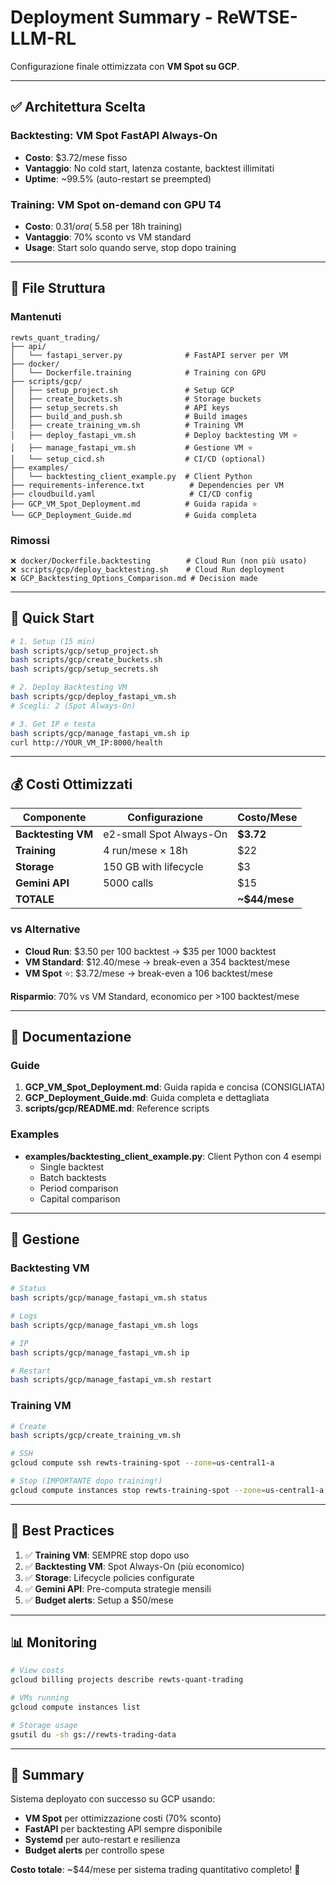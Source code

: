 # Deployment Summary - ReWTSE-LLM-RL

Configurazione finale ottimizzata con **VM Spot su GCP**.

---

## ✅ Architettura Scelta

### Backtesting: VM Spot FastAPI Always-On
- **Costo**: $3.72/mese fisso
- **Vantaggio**: No cold start, latenza costante, backtest illimitati
- **Uptime**: ~99.5% (auto-restart se preempted)

### Training: VM Spot on-demand con GPU T4
- **Costo**: $0.31/ora (~$5.58 per 18h training)
- **Vantaggio**: 70% sconto vs VM standard
- **Usage**: Start solo quando serve, stop dopo training

---

## 📁 File Struttura

### Mantenuti

```
rewts_quant_trading/
├── api/
│   └── fastapi_server.py              # FastAPI server per VM
├── docker/
│   └── Dockerfile.training            # Training con GPU
├── scripts/gcp/
│   ├── setup_project.sh               # Setup GCP
│   ├── create_buckets.sh              # Storage buckets
│   ├── setup_secrets.sh               # API keys
│   ├── build_and_push.sh              # Build images
│   ├── create_training_vm.sh          # Training VM
│   ├── deploy_fastapi_vm.sh           # Deploy backtesting VM ⭐
│   ├── manage_fastapi_vm.sh           # Gestione VM ⭐
│   └── setup_cicd.sh                  # CI/CD (optional)
├── examples/
│   └── backtesting_client_example.py  # Client Python
├── requirements-inference.txt          # Dependencies per VM
├── cloudbuild.yaml                     # CI/CD config
├── GCP_VM_Spot_Deployment.md          # Guida rapida ⭐
└── GCP_Deployment_Guide.md            # Guida completa
```

### Rimossi

```
❌ docker/Dockerfile.backtesting        # Cloud Run (non più usato)
❌ scripts/gcp/deploy_backtesting.sh    # Cloud Run deployment
❌ GCP_Backtesting_Options_Comparison.md # Decision made
```

---

## 🚀 Quick Start

```bash
# 1. Setup (15 min)
bash scripts/gcp/setup_project.sh
bash scripts/gcp/create_buckets.sh
bash scripts/gcp/setup_secrets.sh

# 2. Deploy Backtesting VM
bash scripts/gcp/deploy_fastapi_vm.sh
# Scegli: 2 (Spot Always-On)

# 3. Get IP e testa
bash scripts/gcp/manage_fastapi_vm.sh ip
curl http://YOUR_VM_IP:8000/health
```

---

## 💰 Costi Ottimizzati

| Componente | Configurazione | Costo/Mese |
|------------|---------------|------------|
| **Backtesting VM** | e2-small Spot Always-On | **$3.72** |
| **Training** | 4 run/mese × 18h | $22 |
| **Storage** | 150 GB with lifecycle | $3 |
| **Gemini API** | 5000 calls | $15 |
| **TOTALE** | | **~$44/mese** |

### vs Alternative

- **Cloud Run**: $3.50 per 100 backtest → $35 per 1000 backtest
- **VM Standard**: $12.40/mese → break-even a 354 backtest/mese
- **VM Spot** ⭐: $3.72/mese → break-even a 106 backtest/mese

**Risparmio**: 70% vs VM Standard, economico per >100 backtest/mese

---

## 📖 Documentazione

### Guide

1. **GCP_VM_Spot_Deployment.md**: Guida rapida e concisa (CONSIGLIATA)
2. **GCP_Deployment_Guide.md**: Guida completa e dettagliata
3. **scripts/gcp/README.md**: Reference scripts

### Examples

- **examples/backtesting_client_example.py**: Client Python con 4 esempi
  - Single backtest
  - Batch backtests
  - Period comparison
  - Capital comparison

---

## 🔧 Gestione

### Backtesting VM

```bash
# Status
bash scripts/gcp/manage_fastapi_vm.sh status

# Logs
bash scripts/gcp/manage_fastapi_vm.sh logs

# IP
bash scripts/gcp/manage_fastapi_vm.sh ip

# Restart
bash scripts/gcp/manage_fastapi_vm.sh restart
```

### Training VM

```bash
# Create
bash scripts/gcp/create_training_vm.sh

# SSH
gcloud compute ssh rewts-training-spot --zone=us-central1-a

# Stop (IMPORTANTE dopo training!)
gcloud compute instances stop rewts-training-spot --zone=us-central1-a
```

---

## 🎯 Best Practices

1. ✅ **Training VM**: SEMPRE stop dopo uso
2. ✅ **Backtesting VM**: Spot Always-On (più economico)
3. ✅ **Storage**: Lifecycle policies configurate
4. ✅ **Gemini API**: Pre-computa strategie mensili
5. ✅ **Budget alerts**: Setup a $50/mese

---

## 📊 Monitoring

```bash
# View costs
gcloud billing projects describe rewts-quant-trading

# VMs running
gcloud compute instances list

# Storage usage
gsutil du -sh gs://rewts-trading-data
```

---

## 🎉 Summary

Sistema deployato con successo su GCP usando:
- **VM Spot** per ottimizzazione costi (70% sconto)
- **FastAPI** per backtesting API sempre disponibile
- **Systemd** per auto-restart e resilienza
- **Budget alerts** per controllo spese

**Costo totale**: ~$44/mese per sistema trading quantitativo completo! 🚀
